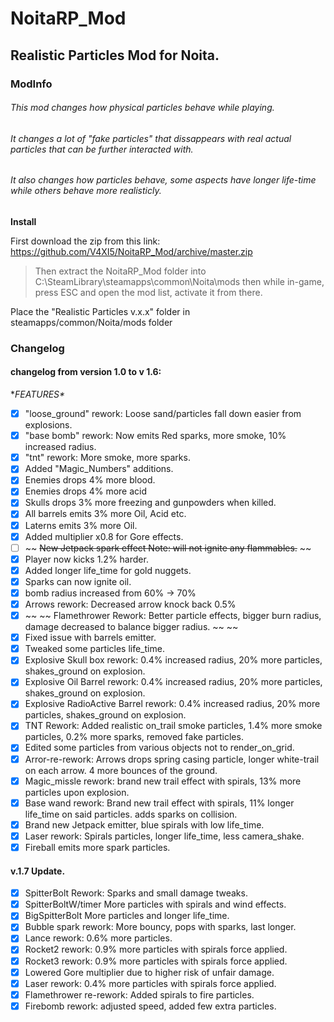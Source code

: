 # **NoitaRP_Mod**
## Realistic Particles Mod for Noita.




### **ModInfo**
###### This mod changes how physical particles behave while playing.
###### It changes a lot of "fake particles" that dissappears with real actual particles that can be further interacted with.
###### It also changes how particles behave, some aspects have longer life-time while others behave more realisticly.


 **Install**

 First download the zip from this link: https://github.com/V4XI5/NoitaRP_Mod/archive/master.zip
 > Then extract the NoitaRP_Mod folder into C:\SteamLibrary\steamapps\common\Noita\mods
 > then while in-game, press ESC and open the mod list, activate it from there.


Place the "Realistic Particles v.x.x" folder in steamapps/common/Noita/mods folder









### **Changelog**
#### **changelog from version 1.0 to v 1.6:**
**FEATURES\**
- [x] "loose_ground" rework: Loose sand/particles fall down easier from explosions.
- [x] "base bomb" rework: Now emits Red sparks, more smoke, 10% increased radius.
- [x] "tnt" rework: More smoke, more sparks.
- [x] Added "Magic_Numbers" additions.
- [x] Enemies drops 4% more blood.
- [x] Enemies drops 4% more acid
- [x] Skulls drops 3% more freezing and gunpowders when killed.
- [x] All barrels emits 3% more Oil, Acid etc.
- [x] Laterns emits 3% more Oil.
- [x] Added multiplier x0.8 for Gore effects.
- [ ] ~~ ~~New Jetpack spark effect   Note: will not ignite any flammables.~~ ~~
- [x] Player now kicks 1.2% harder.
- [x] Added longer life_time for gold nuggets.
- [x] Sparks can now ignite oil.
- [x] bomb radius increased from 60% -> 70%
- [x] Arrows rework: Decreased arrow knock back 0.5%
- [x] ~~ ~~ Flamethrower Rework: Better particle effects, bigger burn radius, damage decreased to balance bigger radius. ~~ ~~
- [x] Fixed issue with barrels emitter.
- [x] Tweaked some particles life_time.
- [x] Explosive Skull box rework: 0.4% increased radius, 20% more particles, shakes_ground on explosion.
- [x] Explosive Oil Barrel rework: 0.4% increased radius, 20% more particles, shakes_ground on explosion.
- [x] Explosive RadioActive Barrel rework: 0.4% increased radius, 20% more particles, shakes_ground on explosion.
- [x] TNT Rework: Added realistic on_trail smoke particles, 1.4% more smoke particles, 0.2% more sparks, removed fake particles.
- [x] Edited some particles from various objects not to render_on_grid.
- [x] Arror-re-rework: Arrows drops spring casing particle, longer white-trail on each arrow. 4 more bounces of the ground.
- [x] Magic_missle rework: brand new trail effect with spirals, 13% more particles upon explosion.
- [x] Base wand rework: Brand new trail effect with spirals, 11% longer life_time on said particles. adds sparks on collision.
- [x] Brand new Jetpack emitter, blue spirals with low life_time.
- [x] Laser rework: Spirals particles, longer life_time, less camera_shake.
- [x] Fireball emits more spark particles.

#### **v.1.7 Update.**

- [x] SpitterBolt Rework: Sparks and small damage tweaks.
- [x] SpitterBoltW/timer More particles with spirals and wind effects.
- [x] BigSpitterBolt More particles and longer life_time.
- [x] Bubble spark rework: More bouncy, pops with sparks, last longer.
- [x] Lance rework: 0.6% more particles.
- [x] Rocket2 rework: 0.9% more particles with spirals force applied.
- [x] Rocket3 rework: 0.9% more particles with spirals force applied.
- [x] Lowered Gore multiplier due to higher risk of unfair damage.
- [x] Laser rework: 0.4% more particles with spirals force applied.
- [x] Flamethrower re-rework: Added spirals to fire particles.
- [x] Firebomb rework: adjusted speed, added few extra particles.
